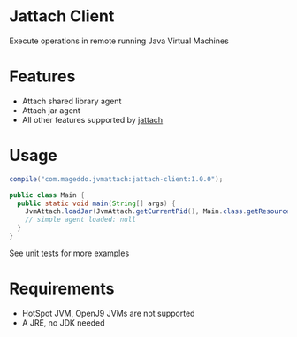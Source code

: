 # Jattach Client
Execute operations in remote running Java Virtual Machines

# Features
* Attach shared library agent
* Attach jar agent
* All other features supported by [jattach][1]

# Usage

```gradle
compile("com.mageddo.jvmattach:jattach-client:1.0.0");
```

```java
public class Main {
  public static void main(String[] args) {
    JvmAttach.loadJar(JvmAttach.getCurrentPid(), Main.class.getResourceAsStream("/simple-agent.jar"));
    // simple agent loaded: null
  }
}
```
See [unit tests][2] for more examples 


# Requirements
* HotSpot JVM, OpenJ9 JVMs are not supported
* A JRE, no JDK needed

[1]: https://github.com/apangin/jattach
[2]: jvm-attach/src/test/java/com/mageddo/jvm/attach/JvmAttachTest.java
